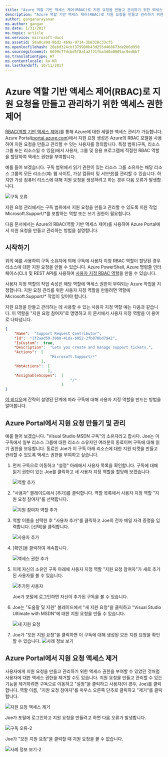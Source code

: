 ```yaml
---
title: "Azure 역할 기반 액세스 제어(RBAC)로 지원 요청을 만들고 관리하기 위한 액세스 권한 제어 | Microsoft Docs"
description: "Azure 역할 기반 액세스 제어(RBAC)로 지원 요청을 만들고 관리하기 위한 액세스 권한 제어"
author: ganganarayanan
ms.author: gangan
ms.date: 1/31/2017
ms.topic: article
ms.service: microsoft-docs
ms.assetid: 58a0ca9d-86d2-469a-9714-3b8320c33cf5
ms.openlocfilehash: 20ebd324cbf379980b43d255d468673de2b6d950
ms.sourcegitcommit: 6699c77dcbd5f8a1a2f21fba3d0a0005ac9ed6b7
ms.translationtype: HT
ms.contentlocale: ko-KR
ms.lasthandoff: 10/11/2017
---
```

# <a name="azure-role-based-access-control-rbac-to-control-access-rights-to-create-and-manage-support-requests"></a>Azure 역할 기반 액세스 제어(RBAC)로 지원 요청을 만들고 관리하기 위한 액세스 권한 제어

[RBAC(역할 기반 액세스 제어)](https://docs.microsoft.com/azure/active-directory/role-based-access-control-what-is)를 통해 Azure에 대한 세밀한 액세스 관리가 가능합니다.
Azure Portal([portal.azure.com](https://portal.azure.com))에서 지원 요청 생성은 Azure의 RBAC 모델을 사용하여 지원 요청을 만들고 관리할 수 잇는 사용자를 정의합니다.
특정 범위(구독, 리소스 그룹 또는 리소스일 수 있음)에서 사용자, 그룹 및 응용 프로그램에 적절한 RBAC 역할을 할당하여 액세스 권한을 부여합니다.

예를 들어 보겠습니다. 구독 범위에서 읽기 권한이 있는 리소스 그룹 소유자는 해당 리소스 그룹의 모든 리소스(예: 웹 사이트, 가상 컴퓨터 및 서브넷)를 관리할 수 있습니다.
하지만 가상 컴퓨터 리소스에 대해 지원 요청을 생성하려고 하는 경우 다음 오류가 발생합니다.

![구독 오류](./media/create-manage-support-requests-using-access-control/subscription-error.png)

지원 요청 관리에서는 구독 범위에서 지원 요청을 만들고 관리할 수 있도록 지원 작업 Microsoft.Support/*를 포함하는 역할 또는 쓰기 권한이 필요합니다.

다음 문서에서는 Azure의 RBAC(역할 기반 액세스 제어)를 사용하여 Azure Portal에서 지원 요청을 만들고 관리하는 방법을 설명합니다.

## <a name="getting-started"></a>시작하기

위의 예를 사용하여 구독 소유자에 의해 구독에 사용자 지정 RBAC 역할이 할당된 경우 리소스에 대한 지원 요청을 만들 수 있습니다.
Azure PowerShell, Azure 명령줄 인터페이스(CLI) 및 REST API를 사용하여 [사용자 지정 RBAC 역할](https://azure.microsoft.com/documentation/articles/role-based-access-control-custom-roles/)을 만들 수 있습니다.

사용자 지정 역할의 작업 속성은 해당 역할에 액세스 권한이 부여되는 Azure 작업을 지정합니다.
지원 요청 관리를 위한 사용자 지정 역할을 만들려면 역할에 Microsoft.Support/* 작업이 있어야 합니다.

지원 요청을 만들고 관리하는 데 사용할 수 있는 사용자 지정 역할 예는 다음과 같습니다.
이 역할을 "지원 요청 참여자"로 명명하고 이 문서에서 사용자 지정 역할을 이 용어로 나타냅니다.

``` Json
{
    "Name":  "Support Request Contributor",
    "Id":  "1f2aad59-39b0-41da-b052-2fb070bd7942",
    "IsCustom":  true,
    "Description":  "Lets you create and manage support tickets.",
    "Actions":  [
                    "Microsoft.Support/*"
                ],
    "NotActions":  [
                   ],
    "AssignableScopes":  [
                             "/"
                         ]
}
```

[이 비디오](https://www.youtube.com/watch?v=-PaBaDmfwKI)에 간략히 설명된 단계에 따라 구독에 대해 사용자 지정 역할을 만드는 방법을 알아봅니다.

## <a name="create-and-manage-support-requests-in-the-azure-portal"></a>Azure Portal에서 지원 요청 만들기 및 관리

예를 들어 보겠습니다. "Visual Studio MSDN 구독"의 소유자라고 합시다.
Joe는 이 구독에서 일부 리소스 그룹에 대한 리소스 소유자인 여러분의 동료이며 구독에 대해 읽기 권한을 보유합니다.
동료인 Joe가 이 구독 아래 리소스에 대한 지원 티켓을 만들고 관리할 수 있도록 액세스 권한을 부여하고 싶습니다.

1. 먼저 구독으로 이동하고 "설정" 아래에서 사용자 목록을 확인합니다. 구독에 대해 읽기 권한이 있는 Joe를 클릭하고 새 사용자 지정 역할을 할당해 보겠습니다.

    ![역할 추가](./media/create-manage-support-requests-using-access-control/add-role.png)

2. "사용자" 블레이드에서 [추가]를 클릭합니다. 역할 목록에서 사용자 지정 역할 "지원 요청 참여자"를 선택합니다.

    ![지원 참여자 역할 추가](./media/create-manage-support-requests-using-access-control/add-support-contributor-role.png)

3. 역할 이름을 선택한 후 "사용자 추가"를 클릭하고 Joe의 전자 메일 자격 증명을 입력합니다. [선택]을 클릭합니다.

    ![사용자 추가](./media/create-manage-support-requests-using-access-control/add-users.png)

4. [확인]을 클릭하여 계속합니다.

    ![액세스 권한 추가](./media/create-manage-support-requests-using-access-control/add-access.png)

5. 이제 자신의 소유인 구독 아래에 사용자 지정 역할 "지원 요청 참여자"가 새로 추가된 사용자를 볼 수 있습니다.

    ![추가된 사용자](./media/create-manage-support-requests-using-access-control/user-added.png)

    Joe가 포털에 로그인하면 자신이 추가된 구독을 볼 수 있습니다.

7. Joe는 "도움말 및 지원" 블레이드에서 "새 지원 요청"을 클릭하고 "Visual Studio Ultimate with MSDN"에 대한 지원 요청을 만들 수 있습니다.

    ![새 지원 요청](./media/create-manage-support-requests-using-access-control/new-support-request.png)

8. Joe가 "모든 지원 요청"을 클릭하면 이 구독에 대해 생성된 모든 지원 요청을 확인할 수 있습니다. ![사례 정보 보기](./media/create-manage-support-requests-using-access-control/case-details-view.png)

## <a name="remove-support-request-access-in-the-azure-portal"></a>Azure Portal에서 지원 요청 액세스 제거

사용자에게 지원 요청을 만들고 관리하기 위한 액세스 권한을 부여할 수 있었던 것처럼 사용자에 대한 액세스 권한을 제거할 수도 있습니다.
지원 요청을 만들고 관리할 수 있는 기능을 제거하려면 구독으로 이동하고 "설정"을 클릭하고 사용자(이 경우, Joe)를 클릭합니다.
역할 이름, "지원 요청 참여자"를 마우스 오른쪽 단추로 클릭하고 "제거"를 클릭합니다.

![지원 요청 액세스 제거](./media/create-manage-support-requests-using-access-control/remove-support-request-access.png)

Joe가 포털에 로그인하고 지원 요청을 만들려고 하면 다음 오류가 발생합니다.

![구독 오류-2](./media/create-manage-support-requests-using-access-control/subscription-error-2.png)

Joe가 "모든 지원 요청"을 클릭할 때 지원 요청을 볼 수 없습니다.

![사례 정보 보기-2](./media/create-manage-support-requests-using-access-control/case-details-view-2.png)
